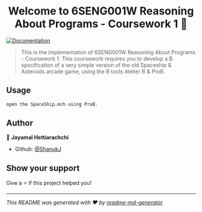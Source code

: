 <h1 align="center">Welcome to 6SENG001W Reasoning About Programs - Coursework 1 👋</h1>
<p>
  <a href="Please open the SpaceShip.mch file inside the CW01 folder using ProB." target="_blank">
    <img alt="Documentation" src="https://img.shields.io/badge/documentation-yes-brightgreen.svg" />
  </a>
</p>

> This is the implementation of 6SENG001W Reasoning About Programs - Coursework 1. This coursework requires you to develop a B specification of a very simple version of the old Spaceship & Asteroids arcade game, using the B tools Atelier B & ProB.

## Usage

```sh
open the SpaceShip.mch using ProB.
```

## Author

👤 **Jayamal Hettiarachchi**

* Github: [@ShanukJ](https://github.com/ShanukJ)

## Show your support

Give a ⭐️ if this project helped you!

***
_This README was generated with ❤️ by [readme-md-generator](https://github.com/kefranabg/readme-md-generator)_